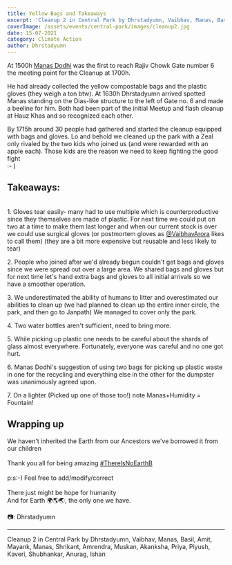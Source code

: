 ```yaml
---
title: Yellow Bags and Takeaways
excerpt: 'Cleanup 2 in Central Park by Dhrstadyumn, Vaibhav, Manas, Basil, Amit, Mayank, Manas, Shrikant, Amrendra, Muskan, Akanksha, Priya, Piyush, Kaveri, Shubhankar, Anurag, Ishan.'
coverImage: /assets/events/central-park/images/cleanup2.jpg
date: 15-07-2021
category: Climate Action
author: Dhrstadyumn
---
```


<p class="text-xl text-left">At 1500h <a href="https://www.instagram.com/ManasDodhi/" tabindex="0">Manas Dodhi</a>&nbsp;was the first to reach Rajiv Chowk Gate number 6 the meeting point for the Cleanup at 1700h.</p>



<p>He had already collected the yellow compostable bags and the plastic gloves (they weigh a ton btw). At 1630h Dhrstadyumn arrived spotted Manas standing on the Dias-like structure to the left of Gate no. 6 and made a beeline for him. Both had been part of the initial Meetup and flash cleanup at Hauz Khas and so recognized each other.</p>

<p>By 1715h around 30 people had gathered and started the cleanup equipped with bags and gloves. Lo and behold we cleaned up the park with a Zeal only rivaled by the two kids who joined us (and were rewarded with an apple each). Those kids are the reason we need to keep fighting the good fight<br />
:- )<br />

<h2>Takeaways:</h2>

<p><br />
1. Gloves tear easily- many had to use multiple which is counterproductive since they themselves are made of plastic. For next time we could put on two at a time to make them last longer and when our current stock is over we could use surgical gloves (or postmortem gloves as&nbsp;<a href="https://www.instagram.com/VaibhavArora/" tabindex="0">@VaibhavArora</a>&nbsp;likes to call them) (they are a bit more expensive but reusable and less likely to tear)</p>

<p>2. People who joined after we&#39;d already begun couldn&#39;t get bags and gloves since we were spread out over a large area. We shared bags and gloves but for next time let&#39;s hand extra bags and gloves to all initial arrivals so we have a smoother operation.</p>

<p>3. We underestimated the ability of humans to litter and overestimated our abilities to clean up (we had planned to clean up the entire inner circle, the park, and then go to Janpath) We managed to cover only the park.</p>

<p>4. Two water bottles aren&#39;t sufficient, need to bring more.</p>

<p>5. While picking up plastic one needs to be careful about the shards of glass almost everywhere. Fortunately, everyone was careful and no one got hurt.</p>

<p>6. Manas Dodhi&#39;s suggestion of using two bags for picking up plastic waste in one for the recycling and everything else in the other for the dumpster was unanimously agreed upon.</p>

<p>7. On a lighter (Picked up one of those too!) note Manas+Humidity = Fountain!</p>

<h2>Wrapping up</h2>
We haven&#39;t inherited the Earth from our Ancestors we&#39;ve borrowed it from our children<br />
<br />
Thank you all for being amazing <a href="https://www.instagram.com/explore/tags/thereisnoearthb/" tabindex="0">#ThereIsNoEarthB</a><br />
<br />
p:s:-) Feel free to add/modify/correct<br />
<br />
There just might be hope for humanity<br />
And for Earth 🌍🌎🌏, the only one we have.</p>

<p>📷: Dhrstadyumn</p>
<hr />
<p>Cleanup 2 in Central Park by Dhrstadyumn, Vaibhav, Manas, Basil, Amit, Mayank, Manas, Shrikant, Amrendra, Muskan, Akanksha, Priya, Piyush, Kaveri, Shubhankar, Anurag, Ishan</p>
